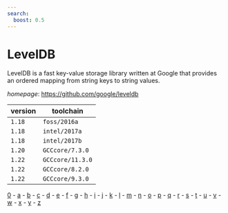 ```yaml
---
search:
  boost: 0.5
---
```

# LevelDB

LevelDB is a fast key-value storage library written at Google that provides an  ordered mapping from string keys to string values.

*homepage*: <https://github.com/google/leveldb>

version | toolchain
--------|----------
``1.18`` | ``foss/2016a``
``1.18`` | ``intel/2017a``
``1.18`` | ``intel/2017b``
``1.20`` | ``GCCcore/7.3.0``
``1.22`` | ``GCCcore/11.3.0``
``1.22`` | ``GCCcore/8.2.0``
``1.22`` | ``GCCcore/9.3.0``

[0](../0/index.md) - [a](../a/index.md) - [b](../b/index.md) - [c](../c/index.md) - [d](../d/index.md) - [e](../e/index.md) - [f](../f/index.md) - [g](../g/index.md) - [h](../h/index.md) - [i](../i/index.md) - [j](../j/index.md) - [k](../k/index.md) - [l](../l/index.md) - [m](../m/index.md) - [n](../n/index.md) - [o](../o/index.md) - [p](../p/index.md) - [q](../q/index.md) - [r](../r/index.md) - [s](../s/index.md) - [t](../t/index.md) - [u](../u/index.md) - [v](../v/index.md) - [w](../w/index.md) - [x](../x/index.md) - [y](../y/index.md) - [z](../z/index.md)

